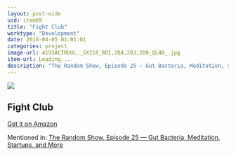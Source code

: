 ```yaml
---
layout: post-wide
uid: item69
title: "Fight Club"
worktype: "Development"
date: 2016-04-05 01:01:01
categories: project
image-url: 4193ACIRUUL._SX218_BO1,204,203,200_QL40_.jpg
item-url: Loading...
description: "The Random Show, Episode 25 — Gut Bacteria, Meditation, Startups, and More"
---
```

<a href="Loading..." target="blank"><img src="../../../../img/thumbs/4193ACIRUUL._SX218_BO1,204,203,200_QL40_.jpg" class="prod-img"></a>
<h2>Fight Club</h2>
<p><a href="Loading..." target="blank">Get it on Amazon</a><p>
<p>Mentioned in: <a href="http://fourhourworkweek.com/2014/08/22/the-random-show-episode-25-gut-bacteria-meditation-startups-and-more/" target="blank">The Random Show, Episode 25 — Gut Bacteria, Meditation, Startups, and More</a></p>
